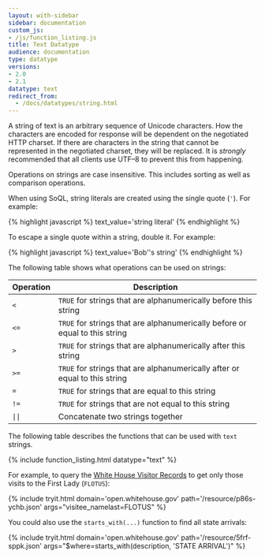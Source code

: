 ```yaml
---
layout: with-sidebar
sidebar: documentation
custom_js:
- /js/function_listing.js
title: Text Datatype
audience: documentation
type: datatype
versions:
- 2.0
- 2.1
datatype: text
redirect_from:
  - /docs/datatypes/string.html
---
```


A string of text is an arbitrary sequence of Unicode characters. How the characters are encoded for response will be dependent on the negotiated HTTP charset. If there are characters in the string that cannot be represented in the negotiated charset, they will be replaced. It is _strongly_ recommended that all clients use UTF–8 to prevent this from happening.

Operations on strings are case insensitive. This includes sorting as well as comparison operations.

When using SoQL, string literals are created using the single quote (`'`). For example:

{% highlight javascript %}
text_value='string literal'
{% endhighlight %}

To escape a single quote within a string, double it. For example:

{% highlight javascript %}
text_value='Bob''s string'
{% endhighlight %}

The following table shows what operations can be used on strings:

| Operation                 | Description                                                               |
| ---                       | ---                                                                       |
| `<`                       | `TRUE` for strings that are alphanumerically before this string             |
| `<=`                      | `TRUE` for strings that are alphanumerically before or equal to this string |
| `>`                       | `TRUE` for strings that are alphanumerically after this string              |
| `>=`                      | `TRUE` for strings that are alphanumerically after or equal to this string  |
| `=`                       | `TRUE` for strings that are equal to this string                            |
| `!=`                      | `TRUE` for strings that are not equal to this string                        |
| <code>&#124;&#124;</code> | Concatenate two strings together                                          |

The following table describes the functions that can be used with `text` strings.

{% include function_listing.html datatype="text" %}

For example, to query the [White House Visitor Records](https://open.whitehouse.gov/dataset/White-House-Visitor-Records-Requests/p86s-ychb?) to get only those visits to the First Lady (`FLOTUS`):

{% include tryit.html domain='open.whitehouse.gov' path='/resource/p86s-ychb.json' args="visitee_namelast=FLOTUS" %}

You could also use the `starts_with(...)` function to find all state arrivals:

{% include tryit.html domain='open.whitehouse.gov' path='/resource/5frf-sppk.json' args="$where=starts_with(description, 'STATE ARRIVAL')" %}
